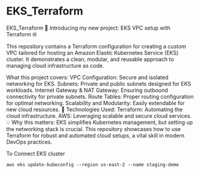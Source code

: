 # EKS_Terraform

EKS_Terraform
🚀 Introducing my new project: EKS VPC setup with Terraform 🌐

This repository contains a Terraform configuration for creating a custom VPC tailored for hosting an Amazon Elastic Kubernetes Service (EKS) cluster. It demonstrates a clean, modular, and reusable approach to managing cloud infrastructure as code.

What this project covers:
VPC Configuration: Secure and isolated networking for EKS.
Subnets: Private and public subnets designed for EKS workloads.
Internet Gateway & NAT Gateway: Ensuring outbound connectivity for private subnets.
Route Tables: Proper routing configuration for optimal networking.
Scalability and Modularity: Easily extendable for new cloud resources.
🔧 Technologies Used:
Terraform: Automating the cloud infrastructure.
AWS: Leveraging scalable and secure cloud services.
💡 Why this matters:
EKS simplifies Kubernetes management, but setting up the networking stack is crucial.
This repository showcases how to use Terraform for robust and automated cloud setups, a vital skill in modern DevOps practices.

To Connect EKS cluster  
```
aws eks update-kubeconfig --region us-east-2 --name staging-demo
```